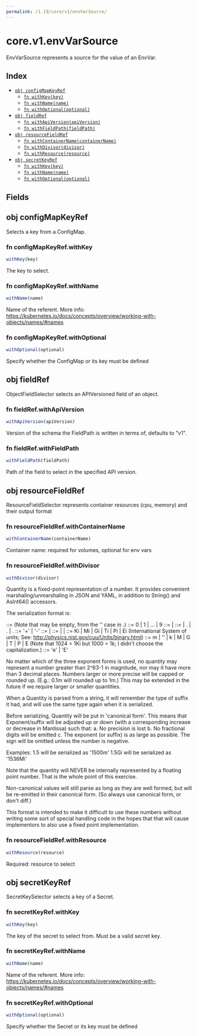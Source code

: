 ```yaml
---
permalink: /1.19/core/v1/envVarSource/
---
```


# core.v1.envVarSource

EnvVarSource represents a source for the value of an EnvVar.

## Index

* [`obj configMapKeyRef`](#obj-configmapkeyref)
  * [`fn withKey(key)`](#fn-configmapkeyrefwithkey)
  * [`fn withName(name)`](#fn-configmapkeyrefwithname)
  * [`fn withOptional(optional)`](#fn-configmapkeyrefwithoptional)
* [`obj fieldRef`](#obj-fieldref)
  * [`fn withApiVersion(apiVersion)`](#fn-fieldrefwithapiversion)
  * [`fn withFieldPath(fieldPath)`](#fn-fieldrefwithfieldpath)
* [`obj resourceFieldRef`](#obj-resourcefieldref)
  * [`fn withContainerName(containerName)`](#fn-resourcefieldrefwithcontainername)
  * [`fn withDivisor(divisor)`](#fn-resourcefieldrefwithdivisor)
  * [`fn withResource(resource)`](#fn-resourcefieldrefwithresource)
* [`obj secretKeyRef`](#obj-secretkeyref)
  * [`fn withKey(key)`](#fn-secretkeyrefwithkey)
  * [`fn withName(name)`](#fn-secretkeyrefwithname)
  * [`fn withOptional(optional)`](#fn-secretkeyrefwithoptional)

## Fields

## obj configMapKeyRef

Selects a key from a ConfigMap.

### fn configMapKeyRef.withKey

```ts
withKey(key)
```

The key to select.

### fn configMapKeyRef.withName

```ts
withName(name)
```

Name of the referent. More info: https://kubernetes.io/docs/concepts/overview/working-with-objects/names/#names

### fn configMapKeyRef.withOptional

```ts
withOptional(optional)
```

Specify whether the ConfigMap or its key must be defined

## obj fieldRef

ObjectFieldSelector selects an APIVersioned field of an object.

### fn fieldRef.withApiVersion

```ts
withApiVersion(apiVersion)
```

Version of the schema the FieldPath is written in terms of, defaults to "v1".

### fn fieldRef.withFieldPath

```ts
withFieldPath(fieldPath)
```

Path of the field to select in the specified API version.

## obj resourceFieldRef

ResourceFieldSelector represents container resources (cpu, memory) and their output format

### fn resourceFieldRef.withContainerName

```ts
withContainerName(containerName)
```

Container name: required for volumes, optional for env vars

### fn resourceFieldRef.withDivisor

```ts
withDivisor(divisor)
```

Quantity is a fixed-point representation of a number. It provides convenient marshaling/unmarshaling in JSON and YAML, in addition to String() and AsInt64() accessors.

The serialization format is:

<quantity>        ::= <signedNumber><suffix>
  (Note that <suffix> may be empty, from the '' case in <decimalSI>.)
<digit>           ::= 0 | 1 | ... | 9 <digits>          ::= <digit> | <digit><digits> <number>          ::= <digits> | <digits>.<digits> | <digits>. | .<digits> <sign>            ::= '+' | '-' <signedNumber>    ::= <number> | <sign><number> <suffix>          ::= <binarySI> | <decimalExponent> | <decimalSI> <binarySI>        ::= Ki | Mi | Gi | Ti | Pi | Ei
  (International System of units; See: http://physics.nist.gov/cuu/Units/binary.html)
<decimalSI>       ::= m | '' | k | M | G | T | P | E
  (Note that 1024 = 1Ki but 1000 = 1k; I didn't choose the capitalization.)
<decimalExponent> ::= 'e' <signedNumber> | 'E' <signedNumber>

No matter which of the three exponent forms is used, no quantity may represent a number greater than 2^63-1 in magnitude, nor may it have more than 3 decimal places. Numbers larger or more precise will be capped or rounded up. (E.g.: 0.1m will rounded up to 1m.) This may be extended in the future if we require larger or smaller quantities.

When a Quantity is parsed from a string, it will remember the type of suffix it had, and will use the same type again when it is serialized.

Before serializing, Quantity will be put in 'canonical form'. This means that Exponent/suffix will be adjusted up or down (with a corresponding increase or decrease in Mantissa) such that:
  a. No precision is lost
  b. No fractional digits will be emitted
  c. The exponent (or suffix) is as large as possible.
The sign will be omitted unless the number is negative.

Examples:
  1.5 will be serialized as '1500m'
  1.5Gi will be serialized as '1536Mi'

Note that the quantity will NEVER be internally represented by a floating point number. That is the whole point of this exercise.

Non-canonical values will still parse as long as they are well formed, but will be re-emitted in their canonical form. (So always use canonical form, or don't diff.)

This format is intended to make it difficult to use these numbers without writing some sort of special handling code in the hopes that that will cause implementors to also use a fixed point implementation.

### fn resourceFieldRef.withResource

```ts
withResource(resource)
```

Required: resource to select

## obj secretKeyRef

SecretKeySelector selects a key of a Secret.

### fn secretKeyRef.withKey

```ts
withKey(key)
```

The key of the secret to select from.  Must be a valid secret key.

### fn secretKeyRef.withName

```ts
withName(name)
```

Name of the referent. More info: https://kubernetes.io/docs/concepts/overview/working-with-objects/names/#names

### fn secretKeyRef.withOptional

```ts
withOptional(optional)
```

Specify whether the Secret or its key must be defined